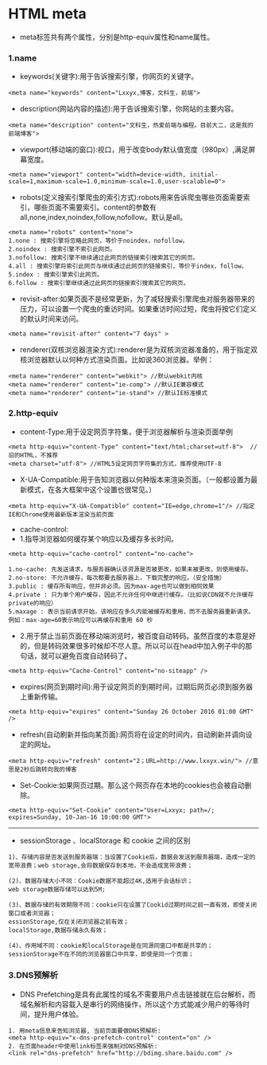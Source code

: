 # HTML meta

* meta标签共有两个属性，分别是http-equiv属性和name属性。

### 1.name

* keywords(关键字):用于告诉搜索引擎，你网页的关键字。
```
<meta name="keywords" content="Lxxyx,博客，文科生，前端">
```

* description(网站内容的描述):用于告诉搜索引擎，你网站的主要内容。
```
<meta name="description" content="文科生，热爱前端与编程。目前大二，这是我的前端博客">
```

* viewport(移动端的窗口):视口，用于改变body默认值宽度（980px）,满足屏幕宽度。
```
<meta name="viewport" content="width=device-width, initial-scale=1,maximum-scale=1.0,minimum-scale=1.0,user-scalable=0">
```

* robots(定义搜索引擎爬虫的索引方式):robots用来告诉爬虫哪些页面需要索引，哪些页面不需要索引。content的参数有all,none,index,noindex,follow,nofollow。默认是all。
```
<meta name="robots" content="none">
1.none : 搜索引擎将忽略此网页，等价于noindex，nofollow。
2.noindex : 搜索引擎不索引此网页。
3.nofollow: 搜索引擎不继续通过此网页的链接索引搜索其它的网页。
4.all : 搜索引擎将索引此网页与继续通过此网页的链接索引，等价于index，follow。
5.index : 搜索引擎索引此网页。
6.follow : 搜索引擎继续通过此网页的链接索引搜索其它的网页。
```

* revisit-after:如果页面不是经常更新，为了减轻搜索引擎爬虫对服务器带来的压力，可以设置一个爬虫的重访时间。如果重访时间过短，爬虫将按它们定义的默认时间来访问。
```
<meta name="revisit-after" content="7 days" >
```

* renderer(双核浏览器渲染方式):renderer是为双核浏览器准备的，用于指定双核浏览器默认以何种方式渲染页面。比如说360浏览器。举例：
```
<meta name="renderer" content="webkit"> //默认webkit内核
<meta name="renderer" content="ie-comp"> //默认IE兼容模式
<meta name="renderer" content="ie-stand"> //默认IE标准模式
```

### 2.http-equiv

* content-Type:用于设定网页字符集，便于浏览器解析与渲染页面举例
```
<meta http-equiv="content-Type" content="text/html;charset=utf-8">  //旧的HTML，不推荐
<meta charset="utf-8"> //HTML5设定网页字符集的方式，推荐使用UTF-8
```

* X-UA-Compatible:用于告知浏览器以何种版本来渲染页面。（一般都设置为最新模式，在各大框架中这个设置也很常见。）
```
<meta http-equiv="X-UA-Compatible" content="IE=edge,chrome=1"/> //指定IE和Chrome使用最新版本渲染当前页面
```

* cache-control:
* 1.指导浏览器如何缓存某个响应以及缓存多长时间。
```
<meta http-equiv="cache-control" content="no-cache">

1.no-cache: 先发送请求，与服务器确认该资源是否被更改，如果未被更改，则使用缓存。
2.no-store: 不允许缓存，每次都要去服务器上，下载完整的响应。（安全措施）
3.public : 缓存所有响应，但并非必须。因为max-age也可以做到相同效果
4.private : 只为单个用户缓存，因此不允许任何中继进行缓存。（比如说CDN就不允许缓存private的响应）
5.maxage : 表示当前请求开始，该响应在多久内能被缓存和重用，而不去服务器重新请求。例如：max-age=60表示响应可以再缓存和重用 60 秒
```

* 2.用于禁止当前页面在移动端浏览时，被百度自动转码。虽然百度的本意是好的，但是转码效果很多时候却不尽人意。所以可以在head中加入例子中的那句话，就可以避免百度自动转码了。
```
<meta http-equiv="Cache-Control" content="no-siteapp" />
```

* expires(网页到期时间):用于设定网页的到期时间，过期后网页必须到服务器上重新传输。
```
<meta http-equiv="expires" content="Sunday 26 October 2016 01:00 GMT" />
```

* refresh(自动刷新并指向某页面):网页将在设定的时间内，自动刷新并调向设定的网址。
```
<meta http-equiv="refresh" content="2；URL=http://www.lxxyx.win/"> //意思是2秒后跳转向我的博客
```

* Set-Cookie:如果网页过期。那么这个网页存在本地的cookies也会被自动删除。
```
<meta http-equiv="Set-Cookie" content="User=Lxxyx; path=/; expires=Sunday, 10-Jan-16 10:00:00 GMT">
```

--------------------

* sessionStorage 、localStorage 和 cookie 之间的区别
```
1)、存储内容是否发送到服务器端：当设置了Cookie后，数据会发送到服务器端，造成一定的宽带浪费；web storage,会将数据保存到本地，不会造成宽带浪费；

(2)、数据存储大小不同：Cookie数据不能超过4K,适用于会话标识；
web storage数据存储可以达到5M;

(3)、数据存储的有效期限不同：cookie只在设置了Cookid过期时间之前一直有效，即使关闭窗口或者浏览器；
essionStorage,仅在关闭浏览器之前有效；
localStorage,数据存储永久有效；

(4)、作用域不同：cookie和localStorage是在同源同窗口中都是共享的；sessionStorage不在不同的浏览器窗口中共享，即使是同一个页面；
```

### 3.DNS预解析

* DNS Prefetching是具有此属性的域名不需要用户点击链接就在后台解析，而域名解析和内容载入是串行的网络操作，所以这个方式能减少用户的等待时间，提升用户体验。

```
1. 用meta信息来告知浏览器, 当前页面要做DNS预解析:
<meta http-equiv="x-dns-prefetch-control" content="on" />
2. 在页面header中使用link标签来强制对DNS预解析: 
<link rel="dns-prefetch" href="http://bdimg.share.baidu.com" />
```
